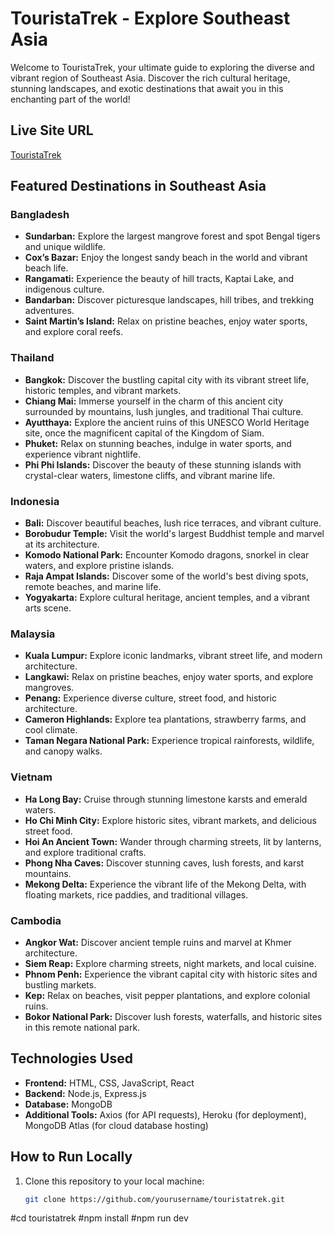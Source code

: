 # TouristaTrek - Explore Southeast Asia

Welcome to TouristaTrek, your ultimate guide to exploring the diverse and vibrant region of Southeast Asia. Discover the rich cultural heritage, stunning landscapes, and exotic destinations that await you in this enchanting part of the world!

## Live Site URL
[TouristaTrek](https://inspiring-sprinkles-18cc70.netlify.app/)

## Featured Destinations in Southeast Asia

### Bangladesh
- **Sundarban:** Explore the largest mangrove forest and spot Bengal tigers and unique wildlife.
- **Cox’s Bazar:** Enjoy the longest sandy beach in the world and vibrant beach life.
- **Rangamati:** Experience the beauty of hill tracts, Kaptai Lake, and indigenous culture.
- **Bandarban:** Discover picturesque landscapes, hill tribes, and trekking adventures.
- **Saint Martin’s Island:** Relax on pristine beaches, enjoy water sports, and explore coral reefs.

### Thailand
- **Bangkok:** Discover the bustling capital city with its vibrant street life, historic temples, and vibrant markets.
- **Chiang Mai:** Immerse yourself in the charm of this ancient city surrounded by mountains, lush jungles, and traditional Thai culture.
- **Ayutthaya:** Explore the ancient ruins of this UNESCO World Heritage site, once the magnificent capital of the Kingdom of Siam.
- **Phuket:** Relax on stunning beaches, indulge in water sports, and experience vibrant nightlife.
- **Phi Phi Islands:** Discover the beauty of these stunning islands with crystal-clear waters, limestone cliffs, and vibrant marine life.

### Indonesia
- **Bali:** Discover beautiful beaches, lush rice terraces, and vibrant culture.
- **Borobudur Temple:** Visit the world's largest Buddhist temple and marvel at its architecture.
- **Komodo National Park:** Encounter Komodo dragons, snorkel in clear waters, and explore pristine islands.
- **Raja Ampat Islands:** Discover some of the world's best diving spots, remote beaches, and marine life.
- **Yogyakarta:** Explore cultural heritage, ancient temples, and a vibrant arts scene.

### Malaysia
- **Kuala Lumpur:** Explore iconic landmarks, vibrant street life, and modern architecture.
- **Langkawi:** Relax on pristine beaches, enjoy water sports, and explore mangroves.
- **Penang:** Experience diverse culture, street food, and historic architecture.
- **Cameron Highlands:** Explore tea plantations, strawberry farms, and cool climate.
- **Taman Negara National Park:** Experience tropical rainforests, wildlife, and canopy walks.

### Vietnam
- **Ha Long Bay:** Cruise through stunning limestone karsts and emerald waters.
- **Ho Chi Minh City:** Explore historic sites, vibrant markets, and delicious street food.
- **Hoi An Ancient Town:** Wander through charming streets, lit by lanterns, and explore traditional crafts.
- **Phong Nha Caves:** Discover stunning caves, lush forests, and karst mountains.
- **Mekong Delta:** Experience the vibrant life of the Mekong Delta, with floating markets, rice paddies, and traditional villages.

### Cambodia
- **Angkor Wat:** Discover ancient temple ruins and marvel at Khmer architecture.
- **Siem Reap:** Explore charming streets, night markets, and local cuisine.
- **Phnom Penh:** Experience the vibrant capital city with historic sites and bustling markets.
- **Kep:** Relax on beaches, visit pepper plantations, and explore colonial ruins.
- **Bokor National Park:** Discover lush forests, waterfalls, and historic sites in this remote national park.

## Technologies Used
- **Frontend:** HTML, CSS, JavaScript, React
- **Backend:** Node.js, Express.js
- **Database:** MongoDB
- **Additional Tools:** Axios (for API requests), Heroku (for deployment), MongoDB Atlas (for cloud database hosting)

## How to Run Locally
1. Clone this repository to your local machine:
   ```bash
   git clone https://github.com/yourusername/touristatrek.git
#cd touristatrek
#npm install
#npm run dev

